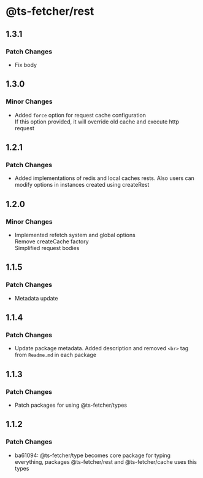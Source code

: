# @ts-fetcher/rest

## 1.3.1

### Patch Changes

- Fix body

## 1.3.0

### Minor Changes

- Added `force` option for request cache configuration <br>
  If this option provided, it will override old cache and execute http request

## 1.2.1

### Patch Changes

- Added implementations of redis and local caches rests. Also users can modify options in instances created using createRest

## 1.2.0

### Minor Changes

- Implemented refetch system and global options <br>
  Remove createCache factory <br>
  Simplified request bodies

## 1.1.5

### Patch Changes

- Metadata update

## 1.1.4

### Patch Changes

- Update package metadata. Added description and removed `<br>` tag from `Readme.md` in each package

## 1.1.3

### Patch Changes

- Patch packages for using @ts-fetcher/types

## 1.1.2

### Patch Changes

- ba61094: @ts-fetcher/type becomes core package for typing everything, packages @ts-fetcher/rest and @ts-fetcher/cache uses this types
